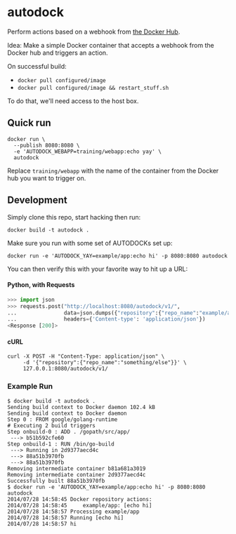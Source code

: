 autodock
========

Perform actions based on a webhook from [the Docker Hub](https://hub.docker.com/).

Idea: Make a simple Docker container that accepts a webhook from the Docker hub and triggers an action.

On successful build:

* `docker pull configured/image`
* `docker pull configured/image && restart_stuff.sh`

To do that, we'll need access to the host box.

## Quick run

```
docker run \
  --publish 8080:8080 \
  -e 'AUTODOCK_WEBAPP=training/webapp:echo yay' \
  autodock
```

Replace `training/webapp` with the name of the container from the Docker hub you want to trigger on.

## Development

Simply clone this repo, start hacking then run:

```
docker build -t autodock .
```

Make sure you run with some set of AUTODOCKs set up:

```
docker run -e 'AUTODOCK_YAY=example/app:echo hi' -p 8080:8080 autodock
```

You can then verify this with your favorite way to hit up a URL:

#### Python, with Requests

```python
>>> import json
>>> requests.post("http://localhost:8080/autodock/v1/",
...               data=json.dumps({"repository":{"repo_name":"example/app"}}),
...               headers={'Content-type': 'application/json'})
<Response [200]>
```

#### cURL
```
curl -X POST -H "Content-Type: application/json" \
     -d '{"repository":{"repo_name":"something/else"}}' \
     127.0.0.1:8080/autodock/v1/
```

### Example Run

```
$ docker build -t autodock .
Sending build context to Docker daemon 102.4 kB
Sending build context to Docker daemon
Step 0 : FROM google/golang-runtime
# Executing 2 build triggers
Step onbuild-0 : ADD . /gopath/src/app/
 ---> b51b592cfe60
Step onbuild-1 : RUN /bin/go-build
 ---> Running in 2d9377aecd4c
 ---> 88a51b3970fb
 ---> 88a51b3970fb
Removing intermediate container b81a681a3019
Removing intermediate container 2d9377aecd4c
Successfully built 88a51b3970fb
$ docker run -e 'AUTODOCK_YAY=example/app:echo hi' -p 8080:8080 autodock
2014/07/28 14:58:45 Docker repository actions:
2014/07/28 14:58:45 	example/app: [echo hi]
2014/07/28 14:58:57 Processing example/app
2014/07/28 14:58:57 Running [echo hi]
2014/07/28 14:58:57 hi
```



